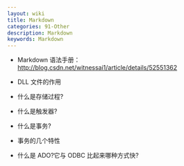 ```yaml
---
layout: wiki
title: Markdown
categories: 91-Other
description: Markdown
keywords: Markdown
---
```



* Markdown 语法手册：<http://blog.csdn.net/witnessai1/article/details/52551362>



* DLL 文件的作用



* 什么是存储过程?



* 什么是触发器?



* 什么是事务?



* 事务的几个特性



* 什么是 ADO?它与 ODBC 比起来哪种方式快?


